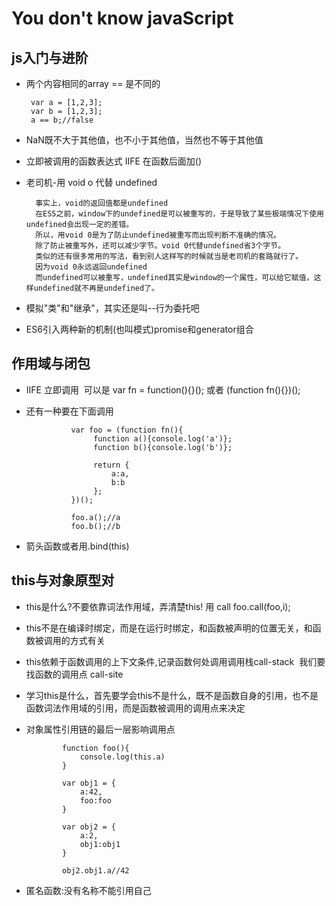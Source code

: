 # You don't know javaScript #

## js入门与进阶 ##

- 两个内容相同的array == 是不同的

       var a = [1,2,3];
       var b = [1,2,3];
       a == b;//false
       
- NaN既不大于其他值，也不小于其他值，当然也不等于其他值

- 立即被调用的函数表达式 IIFE 在函数后面加()

- 老司机-用 void o 代替 undefined

        事实上，void的返回值都是undefined
        在ES5之前，window下的undefined是可以被重写的，于是导致了某些极端情况下使用undefined会出现一定的差错。
        所以，用void 0是为了防止undefined被重写而出现判断不准确的情况。
        除了防止被重写外，还可以减少字节。void 0代替undefined省3个字节。
        类似的还有很多常用的写法，看到别人这样写的时候就当是老司机的套路就行了。
        因为void 0永远返回undefined
        而undefined可以被重写，undefined其实是window的一个属性，可以给它赋值，这样undefined就不再是undefined了。
        
- 模拟"类"和"继承"，其实还是叫--行为委托吧

- ES6引入两种新的机制(也叫模式)promise和generator组合

## 作用域与闭包 ##

- IIFE 立即调用  可以是 var fn = function(){}(); 或者 (function fn(){})();
- 还有一种要在下面调用
  
                var foo = (function fn(){
                     function a(){console.log('a')};
                     function b(){console.log('b')};

                     return {
                         a:a,
                         b:b
                     };     
                })();

                foo.a();//a
                foo.b();//b
  
- 箭头函数或者用.bind(this)
  
## this与对象原型对 ##
  
- this是什么?不要依靠词法作用域，弄清楚this! 用 call  foo.call(foo,i);
- this不是在编译时绑定，而是在运行时绑定，和函数被声明的位置无关，和函数被调用的方式有关
- this依赖于函数调用的上下文条件,记录函数何处调用调用栈call-stack  我们要找函数的调用点 call-site
- 学习this是什么，首先要学会this不是什么，既不是函数自身的引用，也不是函数词法作用域的引用，而是函数被调用的调用点来决定

- 对象属性引用链的最后一层影响调用点

              function foo(){
                  console.log(this.a)
              }

              var obj1 = {
                  a:42,
                  foo:foo
              }

              var obj2 = {
                  a:2,
                  obj1:obj1
              }

              obj2.obj1.a//42

- 匿名函数:没有名称不能引用自己
